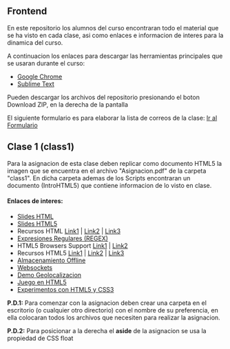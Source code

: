 <h2>Frontend</h2>
<p>En este repositorio los alumnos del curso encontraran todo el material que se ha visto en cada clase, 
asi como enlaces e informacion de interes para la dinamica del curso.</p>
<p>A continuacion los enlaces para descargar las herramientas principales que se usaran durante el curso:</p>
<ul>
 <li><a href="http://www.google.com/intl/es-419/chrome/">Google Chrome</a></li>
 <li><a href="http://www.sublimetext.com/">Sublime Text</a></li>
</ul>

<p>Pueden descargar los archivos del repositorio presionando el boton Download ZIP, en la derecha de la pantalla</p>

<p>El siguiente formulario es para elaborar la lista de correos de la clase: 
<a href="https://docs.google.com/forms/d/1c8oZs_vP2ZDPmKXcLpU09EljjUscSJNE98bC7MYYI7Q/viewform">Ir al Formulario</a></p>

<h2>Clase 1 (class1)</h2>
<p>Para la asignacion de esta clase deben replicar como documento HTML5 la imagen que se encuentra en el archivo 
"Asignacion.pdf" de la carpeta "class1". En dicha carpeta ademas de los Scripts encontraran un documento (IntroHTML5)
que contiene informacion de lo visto en clase.</p>

<h4>Enlaces de interes:</h4>
<ul>
 <li><a href="http://prezi.com/elzapjyd8jm3/intro-a-html/">Slides HTML</a></li>
 <li><a href="http://slides.html5rocks.com/#landing-slide">Slides HTML5</a></li>
 <li>Recursos HTML 
 <a href="http://www.htmlya.com.ar/">Link1</a> |  
 <a href="http://www.mclibre.org/consultar/amaya/index.html">Link2</a> | 
 <a href="http://www.librosweb.es/xhtml/">Link3</a>
 </li>
 <li><a href="http://regexlib.com/">Expresiones Regulares (REGEX)</a></li>
 <li>HTML5 Browsers Support 
 <a href="http://caniuse.com/">Link1</a> |  
 <a href="http://html5test.com/">Link2</a>
 </li>
 <li>Recursos HTML5 
 <a href="http://www.html5rocks.com/es/">Link1</a> |  
 <a href="http://www.w3.org/html/logo/">Link2</a> | 
 <a href="http://joshduck.com/periodic-table.html">Link3</a>
 </li>
 <li><a href="http://www.html5rocks.com/en/tutorials/offline/storage/">Almacenamiento Offline</a></li>
 <li><a href="http://www.html5rocks.com/es/tutorials/websockets/basics/">Websockets</a></li>
 <li><a href="http://html5demos.com/geo">Demo Geolocalizacion</a></li>
 <li><a href="http://browserquest.mozilla.org/">Juego en HTML5</a></li>
 <li><a href="http://codepen.io/">Experimentos con HTML5 y CSS3</a></li>
</ul>

<p><strong>P.D.1:</strong> Para comenzar con la asignacion deben crear una carpeta en el escritorio 
(o cualquier otro directorio) con el nombre de su preferencia, en ella colocaran todos los archivos que necesiten para
realizar la asignacion.</p>
<p><strong>P.D.2:</strong> Para posicionar a la derecha el <strong>aside</strong> de la asignacion se usa la 
propiedad de CSS float</p>

